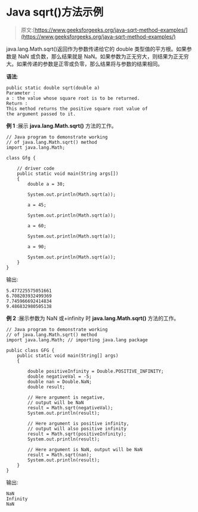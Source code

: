 # Java sqrt()方法示例

> 原文:[https://www.geeksforgeeks.org/java-sqrt-method-examples/](https://www.geeksforgeeks.org/java-sqrt-method-examples/)

java.lang.Math.sqrt()返回作为参数传递给它的 double 类型值的平方根。如果参数是 NaN 或负数，那么结果就是 NaN。如果参数为正无穷大，则结果为正无穷大。如果传递的参数是正零或负零，那么结果将与参数的结果相同。

**语法**:

```
public static double sqrt(double a)
Parameter :
a : the value whose square root is to be returned.
Return :
This method returns the positive square root value of 
the argument passed to it.

```

**例 1** :展示 **java.lang.Math.sqrt()** 方法的工作。

```
// Java program to demonstrate working
// of java.lang.Math.sqrt() method
import java.lang.Math;

class Gfg {

    // driver code
    public static void main(String args[])
    {
        double a = 30;

        System.out.println(Math.sqrt(a));

        a = 45;

        System.out.println(Math.sqrt(a));

        a = 60;

        System.out.println(Math.sqrt(a));

        a = 90;

        System.out.println(Math.sqrt(a));
    }
}
```

输出:

```
5.477225575051661
6.708203932499369
7.745966692414834
9.486832980505138

```

**例 2** :展示参数为 NaN 或+infinity 时 **java.lang.Math.sqrt()** 方法的工作。

```
// Java program to demonstrate working
// of java.lang.Math.sqrt() method
import java.lang.Math; // importing java.lang package

public class GFG {
    public static void main(String[] args)
    {

        double positiveInfinity = Double.POSITIVE_INFINITY;
        double negativeVal = -5;
        double nan = Double.NaN;
        double result;

        // Here argument is negative,
        // output will be NaN
        result = Math.sqrt(negativeVal);
        System.out.println(result);

        // Here argument is positive infinity,
        // output will also positive infinity
        result = Math.sqrt(positiveInfinity);
        System.out.println(result);

        // Here argument is NaN, output will be NaN
        result = Math.sqrt(nan);
        System.out.println(result);
    }
}
```

输出:

```
NaN
Infinity
NaN

```